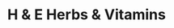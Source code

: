 ---
title: "H & E Herbs & Vitamins"
url: /north-hills/h-and-e-herbs-and-vitamins/
shop: herbalist
---